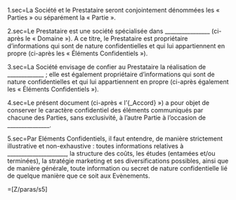 1.sec=La Société et le Prestataire seront conjointement dénommées les « Parties » ou séparément la « Partie ».

2.sec=Le Prestataire est une société spécialisée dans ________________ (ci-après le « Domaine »). A ce titre, le Prestataire est propriétaire d’informations qui sont de nature confidentielles et qui lui appartiennent en propre (ci-après les « Éléments Confidentiels »).

3.sec=La Société envisage de confier au Prestataire la réalisation de _____________ ; elle est également propriétaire d’informations qui sont de nature confidentielles et qui lui appartiennent en propre (ci-après également les « Éléments Confidentiels »).

4.sec=Le présent document (ci-après « l’{_Accord} ») a pour objet de conserver le caractère confidentiel des éléments communiqués par chacune des Parties, sans exclusivité, à l’autre Partie à l’occasion de _______________.

5.sec=Par Eléments Confidentiels, il faut entendre, de manière strictement illustrative et non-exhaustive : toutes informations relatives à _____________________, la structure des coûts, les études (entamées et/ou terminées), la stratégie marketing et ses diversifications possibles, ainsi que de manière générale, toute information ou secret de nature confidentielle lié de quelque manière que ce soit aux Evènements.

=[Z/paras/s5]

